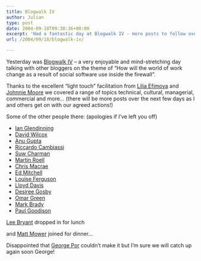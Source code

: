 ```yaml
---
title: Blogwalk IV
author: Julian
type: post
date: 2004-09-18T09:30:36+00:00
excerpt: 'Had a fantastic day at Blogwalk IV - more posts to follow over the next few days.'
url: /2004/09/18/blogwalk-iv/

---
```

Yesterday was [Blogwalk IV][1] &#8211; a very enjoyable and mind-stretching day talking with other bloggers on the theme of &#8220;How will the world of work change as a result of social software use inside the firewall&#8221;.

Thanks to the excellent &#8220;light touch&#8221; facilitation from [Lilia Efimova][2] and [Johnnie Moore][3] we covered a range of topics technical, cultural, managerial, commercial and more&#8230; (there will be more posts over the next few days as I and others get on with our agreed actions!)

Some of the other people there: (apologies if I&#8217;ve left you off)

  * [Ian Glendinning][4]
  * [David Wilcox][5]
  * [Anu Gupta][6]
  * [Riccardo Cambiassi][7]
  * [Suw Charman][8]
  * [Martin Roell][9]
  * [Chris Macrae][10]
  * [Ed Mitchell][11]
  * [Louise Ferguson][12]
  * [Lloyd Davis][13]
  * [Desiree Gosby][14] 
  * [Omar Green][15]
  * [Mark Brady][16]
  * [Paul Goodison][17]

[Lee Bryant][18] dropped in for lunch
   
and [Matt Mower][19] joined for dinner&#8230;

Disappointed that [George Por][20] couldn&#8217;t make it but I&#8217;m sure we will catch up again soon George!

 [1]: https://blogwalk.mediapedagogy.com/
 [2]: https://blog.mathemagenic.com
 [3]: https://www.johnniemoore.com/blog/
 [4]: https://www.psybertron.org/
 [5]: https://partnerships.typepad.com/civic/
 [6]: https://www.scalefree.info/
 [7]: https://www.codewitch.org/
 [8]: https://chocnvodka.blogware.com/
 [9]: https://www.roell.net/weblog/
 [10]: https://www.blogger.com/profile/1765762
 [11]: https://www.knowledgeboard.com
 [12]: https://www.louiseferguson.com/cityofbits.htm
 [13]: https://www.perfectpath.co.uk/
 [14]: https://toutlemonde.com/Blogger/viewEntries.do?blogname=Songlian
 [15]: https://www.savaje.com/
 [16]: https://home.btconnect.com/glottalstop/blog/
 [17]: https://www.betaroad.com/weblog/
 [18]: https://www.headshift.com/
 [19]: https://matt.blogs.it/
 [20]: https://www.community-intelligence.com/blogs/public/